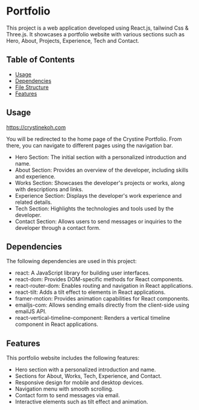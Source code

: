 # Portfolio

This project is a web application developed using React.js, tailwind Css & Three.js. It showcases a portfolio website with various sections such as Hero, About, Projects, Experience, Tech and Contact.

## Table of Contents

- [Usage](#usage)
- [Dependencies](#dependencies)
- [File Structure](#file-structure)
- [Features](#features)


## Usage

https://crystinekoh.com

You will be redirected to the home page of the Crystine Portfolio. From there, you can navigate to different pages using the navigation bar.

- Hero Section: The initial section with a personalized introduction and name.
- About Section: Provides an overview of the developer, including skills and experience.
- Works Section: Showcases the developer's projects or works, along with descriptions and links.
- Experience Section: Displays the developer's work experience and related details.
- Tech Section: Highlights the technologies and tools used by the developer.
- Contact Section: Allows users to send messages or inquiries to the developer through a contact form.
  
## Dependencies

The following dependencies are used in this project:

- react: A JavaScript library for building user interfaces.
- react-dom: Provides DOM-specific methods for React components.
- react-router-dom: Enables routing and navigation in React applications.
- react-tilt: Adds a tilt effect to elements in React applications.
- framer-motion: Provides animation capabilities for React components.
- emailjs-com: Allows sending emails directly from the client-side using emailJS API.
- react-vertical-timeline-component: Renders a vertical timeline component in React applications.
  
## Features

This portfolio website includes the following features:

- Hero section with a personalized introduction and name.
- Sections for About, Works, Tech, Experience, and Contact.
- Responsive design for mobile and desktop devices.
- Navigation menu with smooth scrolling.
- Contact form to send messages via email.
- Interactive elements such as tilt effect and animation.

